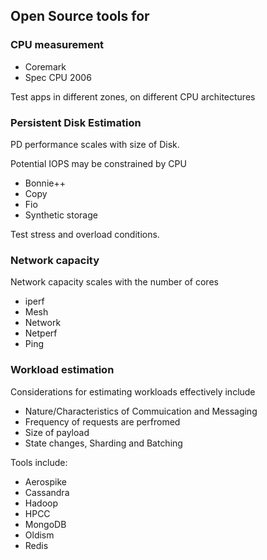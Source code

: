 ## Open Source tools for 
### CPU measurement
- Coremark
- Spec CPU 2006

Test apps in different zones, on different CPU architectures 
### Persistent Disk Estimation
PD performance scales with size of Disk. 

Potential IOPS may be constrained by CPU

- Bonnie++
- Copy
- Fio
- Synthetic storage

Test stress and overload conditions.

### Network capacity

Network capacity scales with the number of cores

- iperf
- Mesh
- Network
- Netperf
- Ping

### Workload estimation
Considerations for estimating workloads effectively include
- Nature/Characteristics of Commuication and Messaging
- Frequency of requests are perfromed
- Size of payload
- State changes, Sharding and Batching

Tools include:
- Aerospike
- Cassandra
- Hadoop
- HPCC
- MongoDB
- Oldism
- Redis


